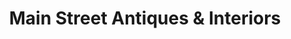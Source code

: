 ---
title: "Main Street Antiques & Interiors"
url: /meridian/main-street-antiques-and-interiors/
shop: antiques
---